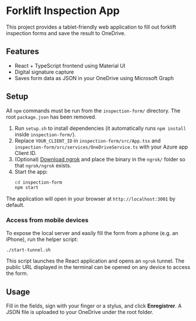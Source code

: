 # Forklift Inspection App

This project provides a tablet-friendly web application to fill out forklift inspection forms and save the result to OneDrive.

## Features
- React + TypeScript frontend using Material UI
- Digital signature capture
- Saves form data as JSON in your OneDrive using Microsoft Graph

## Setup
All `npm` commands must be run from the `inspection-form/` directory. The root
`package.json` has been removed.

1. Run `setup.sh` to install dependencies (it automatically runs `npm install`
   inside `inspection-form/`).
2. Replace `YOUR_CLIENT_ID` in `inspection-form/src/App.tsx` and
   `inspection-form/src/services/OneDriveService.ts` with your Azure app Client
   ID.
3. (Optional) [Download ngrok](https://ngrok.com/download) and place the binary
   in the `ngrok/` folder so that `ngrok/ngrok` exists.
4. Start the app:
   ```bash
   cd inspection-form
   npm start
   ```

The application will open in your browser at `http://localhost:3001` by default.

### Access from mobile devices

To expose the local server and easily fill the form from a phone (e.g. an iPhone), run the helper script:

```bash
./start-tunnel.sh
```

This script launches the React application and opens an `ngrok` tunnel. The public URL displayed in the terminal can be opened on any device to access the form.

## Usage
Fill in the fields, sign with your finger or a stylus, and click **Enregistrer**. A JSON file is uploaded to your OneDrive under the root folder.

